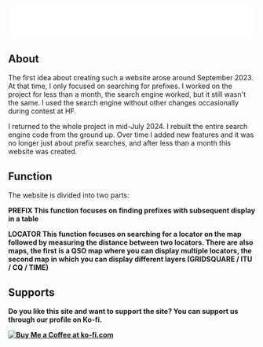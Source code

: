 
<img src="image/logo-web-hq.png" alt="Logo web" width="1000">

## About

The first idea about creating such a website arose around September 2023. At that time, I only focused on searching for prefixes. I worked on the project for less than a month, the search engine worked, but it still wasn't the same. I used the search engine without other changes occasionally during contest at HF.

I returned to the whole project in mid-July 2024. I rebuilt the entire search engine code from the ground up. Over time I added new features and it was no longer just about prefix searches, and after less than a month this website was created.

## Function

The website is divided into two parts:

<b>PREFIX<b>
This function focuses on finding prefixes with subsequent display in a table

LOCATOR
This function focuses on searching for a locator on the map followed by measuring the distance between two locators. There are also maps, the first is a QSO map where you can display multiple locators, the second map in which you can display different layers (GRIDSQUARE / ITU / CQ / TIME)

## Supports

Do you like this site and want to support the site? You can support us through our profile on Ko-fi.

<a href='https://ko-fi.com/E1E3SVQKA' target='_blank'><img height='36' style='border:0px;height:36px;' src='https://storage.ko-fi.com/cdn/kofi1.png?v=3' border='0' alt='Buy Me a Coffee at ko-fi.com' /></a>